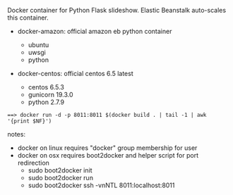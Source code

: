 Docker container for Python Flask slideshow. Elastic Beanstalk auto-scales this container.

- docker-amazon: official amazon eb python container 
	- ubuntu
	- uwsgi
	- python

- docker-centos: official centos 6.5 latest
	- centos 6.5.3
	- gunicorn 19.3.0
	- python 2.7.9
	

```
==> docker run -d -p 8011:8011 $(docker build . | tail -1 | awk '{print $NF}')
```

notes:

- docker on linux requires "docker" group membership for user
- docker on osx requires boot2docker and helper script for port redirection
	- sudo boot2docker init
	- sudo boot2docker run
	- sudo boot2docker ssh -vnNTL 8011:localhost:8011
